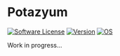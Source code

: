 # Potazyum
[![Software License](https://img.shields.io/badge/license-GNU%20GPL%20V2-green.svg?style=flat-square)](LICENSE) [![Version](https://img.shields.io/badge/version-0.0.1-red.svg?style=flat-square)](https://github.com/solikate/Potazyum)
[![OS](https://img.shields.io/badge/OS-Linux-orange.svg?style=flat-square)](https://github.com/torvalds/linux)

Work in progress...
